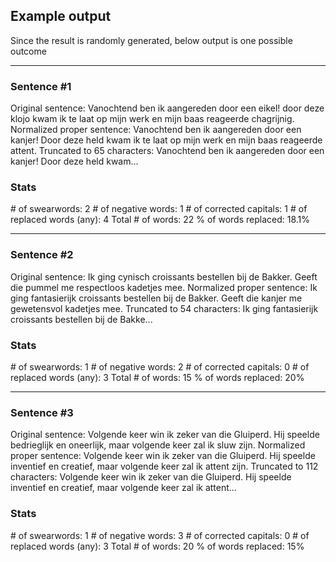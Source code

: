## Example output

Since the result is randomly generated, below output is one possible outcome

---

### Sentence #1

Original sentence: Vanochtend ben ik aangereden door een eikel! door deze klojo kwam ik te laat op mijn werk en mijn baas reageerde chagrijnig.
Normalized proper sentence: Vanochtend ben ik aangereden door een kanjer! Door deze held kwam ik te laat op mijn werk en mijn baas reageerde attent.
Truncated to 65 characters: Vanochtend ben ik aangereden door een kanjer! Door deze held kwam...

### Stats

\# of swearwords: 2
\# of negative words: 1
\# of corrected capitals: 1
\# of replaced words (any): 4
Total # of words: 22
% of words replaced: 18.1%

---

### Sentence #2

Original sentence: Ik ging cynisch croissants bestellen bij de Bakker. Geeft die pummel me respectloos kadetjes mee.
Normalized proper sentence: Ik ging fantasierijk croissants bestellen bij de Bakker. Geeft die kanjer me gewetensvol kadetjes mee.
Truncated to 54 characters: Ik ging fantasierijk croissants bestellen bij de Bakke...

### Stats

\# of swearwords: 1
\# of negative words: 2
\# of corrected capitals: 0
\# of replaced words (any): 3
Total # of words: 15
% of words replaced: 20%

---

### Sentence #3

Original sentence: Volgende keer win ik zeker van die Gluiperd. Hij speelde bedrieglijk en oneerlijk, maar volgende keer zal ik sluw zijn.
Normalized proper sentence: Volgende keer win ik zeker van die Gluiperd. Hij speelde inventief en creatief, maar volgende keer zal ik attent zijn.
Truncated to 112 characters: Volgende keer win ik zeker van die Gluiperd. Hij speelde inventief en creatief, maar volgende keer zal ik attent...

### Stats

\# of swearwords: 1
\# of negative words: 3
\# of corrected capitals: 0
\# of replaced words (any): 3
Total # of words: 20
% of words replaced: 15%
